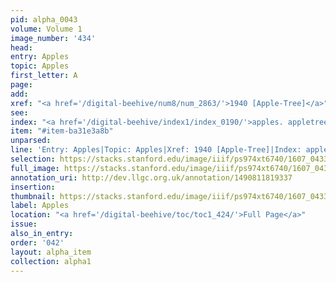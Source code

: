 ```yaml
---
pid: alpha_0043
volume: Volume 1
image_number: '434'
head:
entry: Apples
topic: Apples
first_letter: A
page:
add:
xref: "<a href='/digital-beehive/num8/num_2863/'>1940 [Apple-Tree]</a>"
see:
index: "<a href='/digital-beehive/index1/index_0190/'>apples. appletree</a>"
item: "#item-ba31e3a8b"
unparsed:
line: 'Entry: Apples|Topic: Apples|Xref: 1940 [Apple-Tree]|Index: apples. appletree|#item-ba31e3a8b'
selection: https://stacks.stanford.edu/image/iiif/ps974xt6740/1607_0433/814,1359,3040,375/full/0/default.jpg
full_image: https://stacks.stanford.edu/image/iiif/ps974xt6740/1607_0433/full/full/0/default.jpg
annotation_uri: http://dev.llgc.org.uk/annotation/1490811819337
insertion:
thumbnail: https://stacks.stanford.edu/image/iiif/ps974xt6740/1607_0433/814,1359,600,180/250,/0/default.jpg
label: Apples
location: "<a href='/digital-beehive/toc/toc1_424/'>Full Page</a>"
issue:
also_in_entry:
order: '042'
layout: alpha_item
collection: alpha1
---
```

